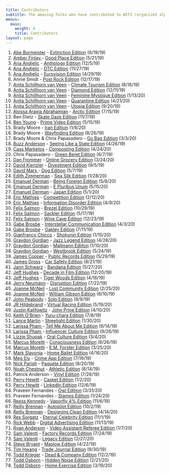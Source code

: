 ```yaml
---
title: Contributors
subtitle: The amazing folks who have contributed to WITI (organized alphabetically)
menus:
  main:
    weight: 4
    title: Contributors
layout: page
---
```


1. [Abe Burmeister](https://twitter.com/abe1x) - [Extinction Edition](https://whyisthisinteresting.substack.com/p/why-is-this-interesting-the-extinction) (6/19/19)
1. [Amber Finlay ](https://twitter.com/its_amber) - [Good Place Edition](https://whyisthisinteresting.substack.com/p/why-is-this-interesting-the-good) (5/21/19)
1. [Ana Andjelic](https://twitter.com/andjelicaaa) - [Anthology Edition](https://whyisthisinteresting.substack.com/p/why-is-this-interesting-the-anthology) (12/5/19)
1. [Ana Andjelic](https://twitter.com/andjelicaaa) - [DTC Edition](https://whyisthisinteresting.substack.com/p/why-is-this-interesting-the-dtc-edition) (11/27/19)
1. [Ana Andjelic](https://twitter.com/andjelicaaa) - [Eurovision Edition](https://whyisthisinteresting.substack.com/p/why-is-this-interesting-monday-april-789) (4/29/19)
1. Annie Smidt - [Post Rock Edition](https://whyisthisinteresting.substack.com/p/why-is-this-interesting-the-post) (12/17/19)
1. [Anita Schillhorn van Veen](https://twitter.com/anitasvv) - [Climate Tourism Edition](https://whyisthisinteresting.substack.com/p/why-is-this-interesting-the-climate-0e9) (8/16/19)
1. [Anita Schillhorn van Veen](https://twitter.com/anitasvv) - [Diamond Edition](https://whyisthisinteresting.substack.com/p/why-is-this-interesting-the-diamond) (12/11/19)
1. [Anita Schillhorn van Veen](https://twitter.com/anitasvv) - [Feminine Mystique Edition](https://whyisthisinteresting.substack.com/p/why-is-this-interesting-the-feminine) (1/13/20)
1. [Anita Schillhorn van Veen](https://twitter.com/anitasvv) - [Quarantine Edition](https://whyisthisinteresting.substack.com/p/why-is-this-interesting-the-quarantine) (4/21/20)
1. [Anita Schillhorn van Veen](https://twitter.com/anitasvv ) - [Utopia Edition](https://whyisthisinteresting.substack.com/p/why-is-this-interesting-the-utopia) (9/20/19)
1. [Atossa Araxia Abrahamian](https://twitter.com/atossaaraxia) - [Arctic Edition](https://whyisthisinteresting.substack.com/p/why-is-this-interesting-the-arctic) (7/15/19)
1. Ben Dietz - [Skate Gaze Edition](https://whyisthisinteresting.substack.com/p/why-is-this-interesting-the-skate) (11/7/19)
1. [Ben Young](https://twitter.com/bwagy) - [Prime Video Edition](https://whyisthisinteresting.substack.com/p/why-is-this-interesting-the-prime) (5/15/19)
1. Brady Moore - [Iran Edition](https://whyisthisinteresting.substack.com/p/why-is-this-interesting-the-iran) (1/8/20)
1. Brady Moore - [Wayfinding Edition](https://whyisthisinteresting.substack.com/p/why-is-this-interesting-the-wayfinding) (8/26/19)
1. Brady Moore & Chris Papasadero - [Go Bag Edition](https://whyisthisinteresting.substack.com/p/why-is-this-interesting-the-go-bag) (3/3/20)
1. [Buzz Anderson](https://twitter.com/buzz) - [Seeing Like a State Edition](https://whyisthisinteresting.substack.com/p/why-is-this-interesting-friday-april-0ec) (4/26/19)
1. [Cass Marketos](https://twitter.com/cassmarketos) - [Composting Edition](https://whyisthisinteresting.substack.com/p/why-is-this-interesting-the-composting) (4/24/20)
1. Chris Papasadero - [Green Beret Edition](https://whyisthisinteresting.substack.com/p/why-is-this-interesting-the-green) (6/7/19)
1. [Dan Frommer](https://twitter.com/fromedome) - [Online Grocery Edition](https://whyisthisinteresting.substack.com/p/why-is-this-interesting-the-online) (3/24/20)
1. [David Kienzler](https://twitter.com/DaveKienzler) - [Divestment Edition](https://whyisthisinteresting.substack.com/p/why-is-this-interesting-the-divestment) (9/5/19)
1. [David Marx ](https://twitter.com/wdavidmarx) - [Dog Edition](https://whyisthisinteresting.substack.com/p/why-is-this-interesting-the-dog-edition) (5/7/19)
1. [Edith Zimmerman](https://twitter.com/edithzimmerman) - [Sea Silk Edition](https://whyisthisinteresting.substack.com/p/why-is-this-interesting-the-sea-silk) (1/28/20)
1. [Emanuel Derman](https://twitter.com/EmanuelDerman) - [Being Foreign Edition](https://whyisthisinteresting.substack.com/p/why-is-this-interesting-the-being) (5/8/20)
1. [Emanuel Derman](https://twitter.com/EmanuelDerman) - [E Pluribus Unum](https://whyisthisinteresting.substack.com/p/why-is-this-interesting-the-e-pluribus) (5/15/20)
1. [Emanuel Derman](https://twitter.com/EmanuelDerman) - [Japan Edition](https://whyisthisinteresting.substack.com/p/why-is-this-interesting-the-japan) (5/1/20)
1. [Eric Mathies](https://twitter.com/ktm_film) - [Competition Edition](https://whyisthisinteresting.substack.com/p/why-is-this-interesting-the-competition) (2/12/20)
1. [Eric Mathies](https://twitter.com/ktm_film) - [Information Disorder Edition](https://whyisthisinteresting.substack.com/p/why-is-this-interesting-the-information-0fd) (4/9/20)
1. [Felix Salmon](https://twitter.com/felixsalmon) - [Brezel Edition](https://whyisthisinteresting.substack.com/p/why-is-this-interesting-the-brezel) (10/29/19)
1. [Felix Salmon](https://twitter.com/felixsalmon) - [Sackler Edition](https://whyisthisinteresting.substack.com/p/why-is-this-interesting-the-sackler) (5/17/19)
1. [Felix Salmon](https://twitter.com/felixsalmon) - [Wine Cave Edition](https://whyisthisinteresting.substack.com/p/why-is-this-interesting-wine-cave) (12/23/19)
1. [Gabe Brosbe](https://twitter.com/brosbeshow) - [Interstellar Communication Edition](https://whyisthisinteresting.substack.com/p/why-is-this-interesting-the-interstellar) (4/3/20)
1. [Gabe Brosbe](https://twitter.com/brosbeshow) - [Oakley Edition](https://whyisthisinteresting.substack.com/p/why-is-this-interesting-the-oakley) (7/11/19)
1. [Gianfranco Chicco](https://twitter.com/gchicco) - [Shokunin Edition](https://whyisthisinteresting.substack.com/p/why-is-this-interesting-the-shokunin) (1/15/20)
1. [Graydon Gordian](https://twitter.com/MrGordian) - [Jazz Legend Edition](https://whyisthisinteresting.substack.com/p/why-is-this-interesting-the-jazz) (4/28/20)
1. [Graydon Gordian](https://twitter.com/mrgordian) - [Mallmann Ediiton](https://whyisthisinteresting.substack.com/p/why-is-this-interesting-the-mallman) (1/10/20)
1. [Graydon Gordian](https://twitter.com/MrGordian) - [Westbrook Edition](https://whyisthisinteresting.substack.com/p/why-is-this-interesting-the-westbrook) (5/24/19)
1. [James Cooper ](https://twitter.com/koopstakov) - [Public Records Edition](https://whyisthisinteresting.substack.com/p/why-is-this-interesting-the-public) (5/29/19)
1. [James Gross](https://twitter.com/James_Gross) - [Car Safety Edition](https://whyisthisinteresting.substack.com/p/why-is-this-interesting-the-car-safety) (8/21/19)
1. [Jann Schwarz](https://twitter.com/JannSchwarz) - [Bandana Edition](https://whyisthisinteresting.substack.com/p/why-is-this-interesting-the-bandana) (5/27/20)
1. [Jeff Hughes](https://twitter.com/hughesreviews) - [Decade in Film Edition](https://whyisthisinteresting.substack.com/p/why-is-this-interesting-the-decade) (12/20/19)
1. [Jeff Hughes](https://twitter.com/dabearsblog) - [Tiger Woods Edition](https://whyisthisinteresting.substack.com/p/why-is-this-interesting-tuesday-april-9fb) (4/16/19)
1. [Jerry Neumann](https://twitter.com/ganeumann) - [Disruption Edition](https://whyisthisinteresting.substack.com/p/why-is-this-interesting-the-disruption) (7/22/19)
1. [Joanne McNeil](https://twitter.com/jomc) - [Lost Community Edition](https://whyisthisinteresting.substack.com/p/why-is-this-interesting-the-lost) (2/25/20)
1. [Joanne McNeil](https://twitter.com/jomc) - [William Gibson Edition](https://whyisthisinteresting.substack.com/p/why-is-this-interesting-the-william) (6/10/19)
1. [John Peabody](https://twitter.com/johnpeabody) - [Solo Edition](https://whyisthisinteresting.substack.com/p/why-is-this-interesting-the-solo) (8/9/19)
1. [JR Hildebrand](https://twitter.com/JRHildebrand) - [Virtual Racing Edition](https://whyisthisinteresting.substack.com/p/why-is-this-interesting-the-virtual) (5/19/20)
1. [Justin Kalifowitz](https://twitter.com/jkalifowitz) - [John Prine Edition](https://whyisthisinteresting.substack.com/p/why-is-this-interesting-the-john) (4/10/20)
1. [Keith O'Brien](https://twitter.com/keithobrien) - [Yuru-chara Edition](https://whyisthisinteresting.substack.com/p/why-is-this-interesting-the-yuru) (7/8/19)
1. [Lance Martin](https://twitter.com/rlancemartin) - [Streelight Edition](https://whyisthisinteresting.substack.com/p/why-is-this-interesting-the-streetlight) (1/30/20)
1. [Larissa Pham ](https://twitter.com/lrsphm) - [Tell Me About Me Edition](https://whyisthisinteresting.substack.com/p/why-is-this-interesting-the-tell) (6/14/19)
1. [Larissa Pham ](https://twitter.com/lrsphm) - [Influencer Culture Edition](https://whyisthisinteresting.substack.com/p/why-is-this-interesting-the-influencer-4ba) (9/26/19)
1. [Lizzie Shupak](https://twitter.com/lizzieshupak) - [Oral Culture Edition](https://whyisthisinteresting.substack.com/p/why-is-this-interesting-the-oral) (3/4/20)
1. [Marcus Moretti](https://twitter.com/mwmoretti) - [Consciousness Edition](https://whyisthisinteresting.substack.com/p/why-is-this-interesting-the-consciousness) (6/26/19)
1. [Marcus Moretti](https://twitter.com/mwmoretti) - [E.M. Forster Edition](https://whyisthisinteresting.substack.com/p/why-is-this-interesting-the-em-forster) (3/25/20)
1. [Mark Slavonia](https://twitter.com/slavonia) - [Home Ballet Edition](https://whyisthisinteresting.substack.com/p/why-is-this-interesting-the-home-aa5) (4/16/20)
1. [Meg Ely](https://twitter.com/Mcely) - [Crime App Edition](https://whyisthisinteresting.substack.com/p/why-is-this-interesting-the-crime) (7/19/19)
1. [Nick Parish](https://twitter.com/paryshnikov) - [Paquete Edition](https://whyisthisinteresting.substack.com/p/why-is-this-interesting-the-paquete) (8/20/19)
1. [Noah Chestnut](https://twitter.com/noahchestnut) - [Athletic Edition](https://whyisthisinteresting.substack.com/p/why-is-this-interesting-the-athletic) (8/14/19)
1. Patrick Anderson - [Vinyl Edition](https://whyisthisinteresting.substack.com/p/why-is-this-interesting-the-vinyl) (7/26/19)
1. [Perry Hewitt](https://twitter.com/perryhewitt) - [Casket Edition](https://whyisthisinteresting.substack.com/p/why-is-this-interesting-the-casket) (1/2/20)
1. [Perry Hewitt](https://twitter.com/perryhewitt) - [LinkedIn Edition](https://whyisthisinteresting.substack.com/p/why-is-this-interesting-the-profile) (12/6/19)
1. Praveen Fernandes - [Owl Edition](https://whyisthisinteresting.substack.com/p/why-is-this-interesting-the-owl-edition) (3/31/20)
1. Praveen Fernandes - [Stamps Edition](https://whyisthisinteresting.substack.com/p/why-is-this-interesting-the-stamps) (1/24/20)
1. [Reess Kennedy](https://twitter.com/reesskennedy) - [Vaporfly 4% Edition](https://whyisthisinteresting.substack.com/p/why-is-this-interesting-the-vaporfly) (11/6/19)
1. [Reilly Brennan](https://twitter.com/reillybrennan) - [Autopilot Edition](https://whyisthisinteresting.substack.com/p/why-is-this-interesting-the-autopilot) (10/2/19)
1. [Reilly Brennan](https://twitter.com/reillybrennan) - [Designing Clean Edition](https://whyisthisinteresting.substack.com/p/why-is-this-interesting-the-90b) (4/14/20)
1. [Rex Sorgatz](https://twitter.com/fimoculous) - [Eternal Celebrity Edition](https://whyisthisinteresting.substack.com/p/why-is-this-interesting-the-eternal) (11/1/19)
1. [Rick Webb](https://twitter.com/RickWebb) - [Digital Advertising Edition](https://whyisthisinteresting.substack.com/p/why-is-this-interesting-the-digital) (11/13/19)
1. [Ryan Anderson](https://twitter.com/gtryan) - [Video Assistant Referee Edition](https://whyisthisinteresting.substack.com/p/why-is-this-interesting-the-var-edition) (1/7/20)
1. [Sam Valenti](https://twitter.com/VALENTI) - [Factory Records Edition](https://whyisthisinteresting.substack.com/p/why-is-this-interesting-the-factory) (7/24/19)
1. [Sam Valenti](https://twitter.com/VALENTI) - [Legacy Edition](https://whyisthisinteresting.substack.com/p/why-is-this-interesting-the-legacy) (2/27/20)
1. [Steve Bryant](https://twitter.com/stevebryant) - [Maslow Edition](https://whyisthisinteresting.substack.com/p/why-is-this-interesting-monday-april-9ff) (4/22/19)
1. [Tim Hwang](https://twitter.com/timhwang) - [Trade Journal Edition](https://whyisthisinteresting.substack.com/p/why-is-this-interesting-the-trade) (9/30/19)
1. [Todd Krieger](https://twitter.com/tkrieg) - [Dead & Company Edition](https://whyisthisinteresting.substack.com/p/why-is-this-interesting-the-dead) (12/2/19)
1. [Todd Osborn](https://twitter.com/soundmurderer) - [Hidden Noise Edition](https://whyisthisinteresting.substack.com/p/why-is-this-interesting-the) (2/21/20)
1. [Todd Osborn](https://twitter.com/soundmurderer) - [Home Exercise Edition](https://whyisthisinteresting.substack.com/p/why-is-this-interesting-the-home) (3/19/20)